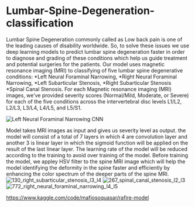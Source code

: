 # Lumbar-Spine-Degeneration-classification
Lumbar Spine Degeneration commonly called as Low back pain is one of the leading causes of
disability worldwide. So, to solve these issues we use deep learning models to predict lumbar spine
degeneration faster in order to diagnose and grading of these conditions which help us guide
treatment and potential surgeries for the patients.
Our model uses magnetic resonance imaging (MRI) to classifying of five lumbar spine degenerative
conditions:
*Left Neural Foraminal Narrowing,
*Right Neural Foraminal Narrowing,
*Left Subarticular Stenosis,
*Right Subarticular Stenosis
*Spinal Canal Stenosis.
For each Magnetic resonance imaging (MRI) images, we’ve provided severity scores (Normal/Mild,
Moderate, or Severe) for each of the five conditions across the intervertebral disc levels L1/L2,
L2/L3, L3/L4, L4/L5, and L5/S1.

![Left Neural Foraminal Narrowing CNN](https://github.com/user-attachments/assets/472f7804-c60c-4ca3-ba18-135c6e79eb9d)

Model takes MRI images as input and gives us severity level as output. the model will consist of a
total of 7 layers in which 4 are convolution layer and another 3 is linear layer in which the sigmoid
function will be applied on the result of the last linear layer. The learning rate of the model will be
reduced according to the training to avoid over training of the model.
Before training the model, we appley HSV filter to the spine MRI image which will help the model
identifying the deformity in the spine faster and efficiently by enhancing the color spectrum of the
deeper parts of the spine MRI.
![130_right_subarticular_stenosis_l3_l4](https://github.com/user-attachments/assets/771b69da-11c7-4038-b589-9c48591d2557)
![267_spinal_canal_stenosis_l2_l3](https://github.com/user-attachments/assets/d97c4e48-deb3-442e-9e1d-c3b80c7f4b4a)
![772_right_neural_foraminal_narrowing_l4_l5](https://github.com/user-attachments/assets/07e00617-c5bb-4364-a12d-0ad4311f115a)


https://www.kaggle.com/code/mafiosoquasar/rafire-model
